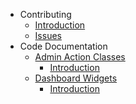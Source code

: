    - Contributing
     - [Introduction](contributing/introduction.md) 
     - [Issues](contributing/issues.md)
   - Code Documentation
     - [Admin Action Classes](code_docs/admin_action_classes/introduction.md)
       - [Introduction](code_docs/admin_action_classes/introduction.md)
     - [Dashboard Widgets](code_docs/admin_dashboard_widgets/introduction.md)
       - [Introduction](code_docs/admin_dashboard_widgets/introduction.md)
     
   
